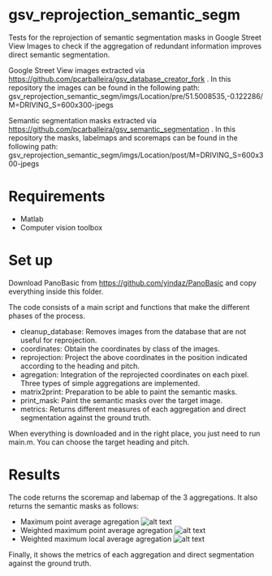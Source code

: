 # gsv_reprojection_semantic_segm
Tests for the reprojection of semantic segmentation masks in Google Street View Images to check if the aggregation of redundant information improves direct semantic segmentation.

Google Street View images extracted via https://github.com/pcarballeira/gsv_database_creator_fork . In this repository the images can be found in the following path: gsv_reprojection_semantic_segm/imgs/Location/pre/51.5008535,-0.122286/M=DRIVING_S=600x300-jpegs

Semantic segmentation masks extracted via https://github.com/pcarballeira/gsv_semantic_segmentation . In this repository the masks, labelmaps and scoremaps can be found in the following path: gsv_reprojection_semantic_segm/imgs/Location/post/M=DRIVING_S=600x300-jpegs

# Requirements
- Matlab
- Computer vision toolbox
# Set up
Download PanoBasic from https://github.com/yindaz/PanoBasic and copy everything inside this folder.

The code consists of a main script and functions that make the different phases of the process.
- cleanup_database: Removes images from the database that are not useful for reprojection.
- coordinates: Obtain the coordinates by class of the images.
- reprojection: Project the above coordinates in the position indicated according to the heading and pitch.
- agregation: Integration of the reprojected coordinates on each pixel.  Three types of simple aggregations are implemented.
- matrix2print: Preparation to be able to paint the semantic masks.
- print_mask: Paint the semantic masks over the target image.
- metrics: Returns different measures of each aggregation and direct segmentation against the ground truth.

When everything is downloaded and in the right place, you just need to run main.m. You can choose the target heading and pitch.
# Results
The code returns the scoremap and labemap of the 3 aggregations.
It also returns the semantic masks as follows:
- Maximum point average agregation
![alt text](https://github.com/pcarballeira/gsv_reprojection_semantic_segm/blob/master/imgs/Location/tests/maximum_point_average_agregation.png)
- Weighted maximum point average agregation
![alt text](https://github.com/pcarballeira/gsv_reprojection_semantic_segm/blob/master/imgs/Location/tests/weighted_maximum_point_average_agregation.png)
- Weighted maximum local average agregation
![alt text](https://github.com/pcarballeira/gsv_reprojection_semantic_segm/blob/master/imgs/Location/tests/weighted_maximum_local_average_agregation.png)

Finally, it shows the metrics of each aggregation and direct segmentation against the ground truth.
